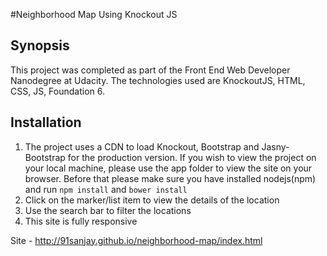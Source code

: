#Neighborhood Map Using Knockout JS

## Synopsis
This project was completed as part of the Front End Web Developer Nanodegree at Udacity. The technologies used are KnockoutJS, HTML, CSS, JS, Foundation 6.

## Installation
1. The project uses a CDN to load Knockout, Bootstrap and Jasny-Bootstrap for the production version. If you wish to view the project on your local machine, please use the app folder
to view the site on your browser. Before that please make sure you have installed nodejs(npm) and run ```npm install``` and ```bower install```
3. Click on the marker/list item to view the details of the location
4. Use the search bar to filter the locations
5. This site is fully responsive

Site - http://91sanjay.github.io/neighborhood-map/index.html
